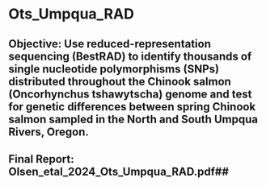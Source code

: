 # Ots_Umpqua_RAD
## Objective: Use reduced-representation sequencing (BestRAD) to identify thousands of single nucleotide polymorphisms (SNPs) distributed throughout the Chinook salmon (Oncorhynchus tshawytscha) genome and test for genetic differences between spring Chinook salmon sampled in the North and South Umpqua Rivers, Oregon. ##
## Final Report: Olsen_etal_2024_Ots_Umpqua_RAD.pdf##

